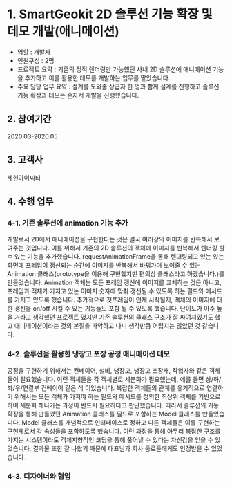 # 1. SmartGeokit 2D 솔루션 기능 확장 및 데모 개발(애니메이션)
- 역할 : 개발자
- 인원구성 : 2명
- 프로젝트 요약 : 기존의 정적 렌더링만 가능했던 사내 2D 솔루션에 애니메이션 기능을 추가하고 이를 활용한 데모를 개발하는 업무를 맡았습니다.
- 주요 담당 업무 요약 : 설계를 도와줄 상급자 한 명과 함께 설계를 진행하고 솔루션 기능 확장과 데모는 혼자서 개발을 진행했습니다.

## 2. 참여기간
2020.03-2020.05

## 3. 고객사
세현아이씨티

## 4. 수행 업무
### 4-1. 기존 솔루션에 animation 기능 추가
개발로서 2D에서 애니메이션을 구현한다는 것은 결국 여러장의 이미지를 반복해서 보여주는 것입니다.
이를 위해서 기존의 2D 솔루션의 객체에 이미지를 반복해서 렌더링 할 수 있는 기능을 추가했습니다.
requestAnimationFrame을 통해 렌더링되고 있는 있는 화면에 프레임이 갱신되는 순간에 이미지를 반복해서 바꿔가며 보여줄 수 있는 Animation 클래스(prototype을 이용해 구현했지만 편의상 클래스라고 하겠습니다.)를 만들었습니다.
Animation 객체는 모든 프레임 갱신에 이미지를 교체하는 것은 아니고, 프레임과 객체가 가지고 있는 이미지 숫자에 맞춰 갱신될 수 있도록 하는 필드와 메서드를 가지고 있도록 했습니다.
추가적으로 첫프레임이 언제 시작될지, 객체의 이미지에 대한 갱신을 on/off 시킬 수 있는 기능들도 포함 될 수 있도록 했습니다.
난이도가 아주 높을 거라고 생각했던 프로젝트 였지만 기존 솔루션의 클래스 구조가 잘 짜여져있기도 했고 애니메이션이라는 것의 본질을 파악하고 나니 생각만큼 어렵지는 않았던 것 같습니다.

### 4-2. 솔루션을 활용한 냉장고 포장 공정 애니메이션 데모 
공정을 구현하기 위해서는 컨베이어, 설비, 냉장고, 냉장고 포장재, 작업자와 같은 객체들이 필요했습니다.
이런 객체들을 각 객체별로 세분화가 필요했는데, 예를 들면 상/하/좌/우/연결부 컨베이어 같은 식 이었습니다.
복잡한 객체들의 관계를 유기적으로 연결하기 위해서는 모든 객체가 가져야 하는 필드와 메서드를 정의한 최상위 객체를 기반으로 하여 세분화 해나가는 과정이 반드시 필요하다고 판단했습니다.
따라서 솔루션의 기능 확장을 통해 만들었던 Animation 클래스를 필드로 포함하는 Model 클래스를 만들었습니다.
Model 클래스를 개념적으로 인터페이스로 정하고 다른 객체들은 이를 구현하는 구현체로서 각 속성들을 포함하도록 했습니다.
이런 과정을 통해 아무리 복잡한 구조를 가지는 시스템이라도 객체지향적인 코딩을 통해 풀어낼 수 있다는 자신감을 얻을 수 있었습니다.
결과물 또한 잘 나왔기 때문에 대표님과 회사 동료들에게도 인정받을 수 있었습니다.

### 4-3. 디자이너와 협업

